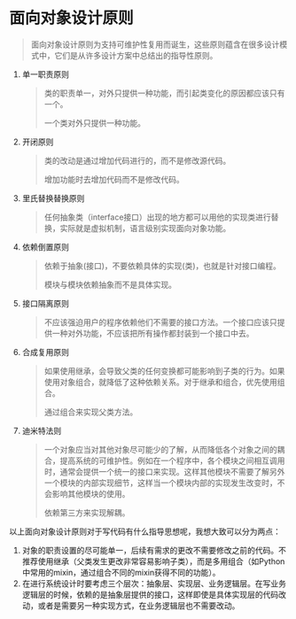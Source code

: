 # 面向对象设计原则


> 面向对象设计原则为支持可维护性复用而诞生，这些原则蕴含在很多设计模式中，它们是从许多设计方案中总结出的指导性原则。

1. 单一职责原则

   > 类的职责单一，对外只提供一种功能，而引起类变化的原因都应该只有一个。
   >
   > 一个类对外只提供一种功能。

2. 开闭原则

   > 类的改动是通过增加代码进行的，而不是修改源代码。
   >
   > 增加功能时去增加代码而不是修改代码。

3. 里氏替换替换原则

   > 任何抽象类（interface接口）出现的地方都可以用他的实现类进行替换，实际就是虚拟机制，语言级别实现面向对象功能。

4. 依赖倒置原则

   > 依赖于抽象(接口)，不要依赖具体的实现(类)，也就是针对接口编程。
   >
   > 模块与模块依赖抽象而不是具体实现。

5. 接口隔离原则

   > 不应该强迫用户的程序依赖他们不需要的接口方法。一个接口应该只提供一种对外功能，不应该把所有操作都封装到一个接口中去。

6. 合成复用原则

   > 如果使用继承，会导致父类的任何变换都可能影响到子类的行为。如果使用对象组合，就降低了这种依赖关系。对于继承和组合，优先使用组合。
   >
   > 通过组合来实现父类方法。

7. 迪米特法则

   > 一个对象应当对其他对象尽可能少的了解，从而降低各个对象之间的耦合，提高系统的可维护性。例如在一个程序中，各个模块之间相互调用时，通常会提供一个统一的接口来实现。这样其他模块不需要了解另外一个模块的内部实现细节，这样当一个模块内部的实现发生改变时，不会影响其他模块的使用。
   >
   > 依赖第三方来实现解耦。

以上面向对象设计原则对于写代码有什么指导思想呢，我想大致可以分为两点：

1. 对象的职责设置的尽可能单一，后续有需求的更改不需要修改之前的代码。不推荐使用继承（父类发生更改非常容易影响子类），而是多用组合（如Python中常用的mixin，通过组合不同的mixin获得不同的功能）。
2. 在进行系统设计时要考虑三个层次：抽象层、实现层、业务逻辑层。在写业务逻辑层的时候，依赖的是抽象层提供的接口，这样即使是具体实现层的代码改动，或者是需要另一种实现方式，在业务逻辑层也不需要改动。
